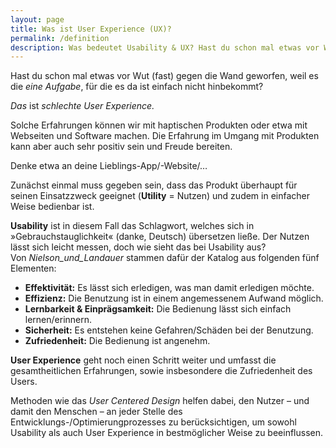 ```yaml
---
layout: page
title: Was ist User Experience (UX)?
permalink: /definition
description: Was bedeutet Usability & UX? Hast du schon mal etwas vor Wut (fast) gegen die Wand geworfen, weil es die _eine Aufgabe_, für die es da ist einfach nicht hinbekommt?
---
```


Hast du schon mal etwas vor Wut (fast) gegen die Wand geworfen, weil es die _eine Aufgabe_, für die es da ist einfach nicht hinbekommt?

_Das_ ist _schlechte User Experience._

Solche Erfahrungen können wir mit haptischen Produkten oder etwa mit Webseiten und Software machen. Die Erfahrung im Umgang mit Produkten kann aber auch sehr positiv sein und Freude bereiten.

Denke etwa an deine Lieblings-App/-Website/…

Zunächst einmal muss gegeben sein, dass das Produkt überhaupt für seinen Einsatzzweck geeignet (**Utility** = Nutzen) und zudem in einfacher Weise bedienbar ist.

**Usability** ist in diesem Fall das Schlagwort, welches sich in »Gebrauchstauglichkeit« (danke, Deutsch) übersetzen ließe. Der Nutzen lässt sich leicht messen, doch wie sieht das bei Usability aus? Von _Nielson_und_Landauer_ stammen dafür der Katalog aus folgenden fünf Elementen:

-   **Effektivität:** Es lässt sich erledigen, was man damit erledigen möchte.
-   **Effizienz:** Die Benutzung ist in einem angemessenem Aufwand möglich.
-   **Lernbarkeit & Einprägsamkeit:** Die Bedienung lässt sich einfach lernen/erinnern.
-   **Sicherheit:** Es entstehen keine Gefahren/Schäden bei der Benutzung.
-   **Zufriedenheit:** Die Bedienung ist angenehm.

**User Experience** geht noch einen Schritt weiter und umfasst die gesamtheitlichen Erfahrungen, sowie insbesondere die Zufriedenheit des Users.

Methoden wie das _User Centered Design_ helfen dabei, den Nutzer – und damit den Menschen – an jeder Stelle des Entwicklungs-/Optimierungprozesses zu berücksichtigen, um sowohl Usability als auch User Experience in bestmöglicher Weise zu beeinflussen. 

